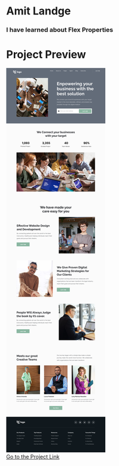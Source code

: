 # Amit Landge

### I have learned about Flex Properties

# Project Preview

![project01](12.png)  
[Go to the Project Link](https://taupe-chebakia-ecea12.netlify.app/ "link")
